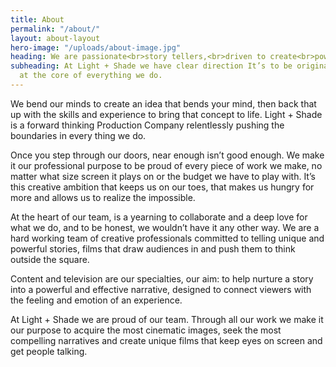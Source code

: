 ```yaml
---
title: About
permalink: "/about/"
layout: about-layout
hero-image: "/uploads/about-image.jpg"
heading: We are passionate<br>story tellers,<br>driven to create<br>powerful films.
subheading: At Light + Shade we have clear direction It’s to be original and it’s
  at the core of everything we do.
---
```


We bend our minds to create an idea that bends your mind, then back that up with the skills and experience to bring that concept to life. Light + Shade is a forward thinking Production Company relentlessly pushing the boundaries in every thing we do.

Once you step through our doors, near enough isn’t good enough. We make it our professional purpose to be proud of every piece of work we make, no matter what size screen it plays on or the budget we have to play with. It’s this creative ambition that keeps us on our toes, that makes us hungry for more and allows us to realize the impossible.

At the heart of our team, is a yearning to collaborate and a deep love for what we do, and to be honest, we wouldn’t have it any other way. We are a hard working team of creative professionals committed to telling unique and powerful stories, films that draw audiences in and push them to think outside the square.

Content and television are our specialties, our aim: to help nurture a story into a powerful and effective narrative, designed to connect viewers with the feeling and emotion of an experience.

At Light + Shade we are proud of our team. Through all our work we make it our purpose to acquire the most cinematic images, seek the most compelling narratives and create unique films that keep eyes on screen and get people talking.